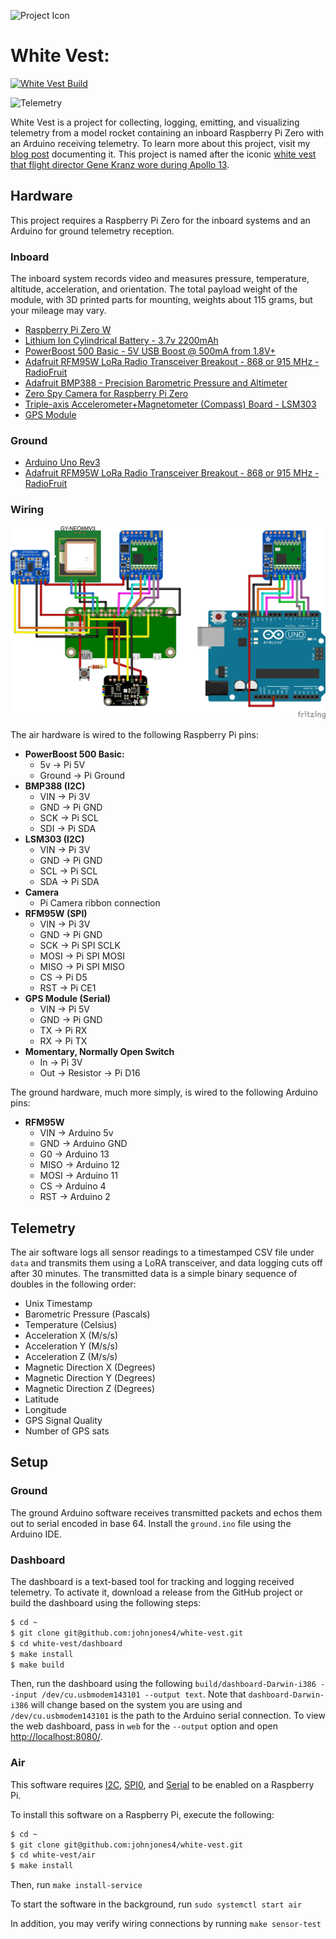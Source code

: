 ![Project Icon](doc/whitevest.svg)

# White Vest:

[![White Vest Build](https://github.com/johnjones4/white-vest/actions/workflows/build.yml/badge.svg)](https://github.com/johnjones4/white-vest/actions/workflows/build.yml)

![Telemetry](doc/telemetry.gif)

White Vest is a project for collecting, logging, emitting, and visualizing telemetry from a model rocket containing an inboard Raspberry Pi Zero with an Arduino receiving telemetry. To learn more about this project, visit my [blog post](https://johnjonesfour.com/2020/10/03/model-rocket-telemetry-part-1/) documenting it. This project is named after the iconic [white vest that flight director Gene Kranz wore during Apollo 13](https://airandspace.si.edu/stories/editorial/gene-kranz%E2%80%99s-apollo-13-vest). 

## Hardware

This project requires a Raspberry Pi Zero for the inboard systems and an Arduino for ground telemetry reception.

### Inboard 

The inboard system records video and measures pressure, temperature, altitude, acceleration, and orientation. The total payload weight of the module, with 3D printed parts for mounting, weights about 115 grams, but your mileage may vary.

* [Raspberry Pi Zero W](https://www.adafruit.com/product/3400)
* [Lithium Ion Cylindrical Battery - 3.7v 2200mAh](https://www.adafruit.com/product/1781)
* [PowerBoost 500 Basic - 5V USB Boost @ 500mA from 1.8V+](https://www.adafruit.com/product/1903)
* [Adafruit RFM95W LoRa Radio Transceiver Breakout - 868 or 915 MHz - RadioFruit](https://www.adafruit.com/product/3072)
* [Adafruit BMP388 - Precision Barometric Pressure and Altimeter](https://www.adafruit.com/product/3966)
* [Zero Spy Camera for Raspberry Pi Zero](https://www.adafruit.com/product/3508)
* [Triple-axis Accelerometer+Magnetometer (Compass) Board - LSM303](https://www.adafruit.com/product/1120)
* [GPS Module](https://www.amazon.com/gp/product/B084MK8BS2/ref=ppx_yo_dt_b_asin_title_o00_s00?ie=UTF8&psc=1)

### Ground

* [Arduino Uno Rev3](https://store.arduino.cc/usa/arduino-uno-rev3)
* [Adafruit RFM95W LoRa Radio Transceiver Breakout - 868 or 915 MHz - RadioFruit](https://www.adafruit.com/product/3072)

### Wiring

![Wiring Diagram](doc/wiring.png)

The air hardware is wired to the following Raspberry Pi pins:

* **PowerBoost 500 Basic:**
  * 5v -> Pi 5V
  * Ground -> Pi Ground
* **BMP388 (I2C)**
  * VIN -> Pi 3V
  * GND -> Pi GND
  * SCK -> Pi SCL
  * SDI -> Pi SDA 
* **LSM303 (I2C)**
  * VIN -> Pi 3V
  * GND -> Pi GND
  * SCL -> Pi SCL
  * SDA -> Pi SDA
* **Camera**
  * Pi Camera ribbon connection
* **RFM95W (SPI)**
  * VIN -> Pi 3V
  * GND -> Pi GND
  * SCK -> Pi SPI SCLK
  * MOSI -> Pi SPI MOSI
  * MISO -> Pi SPI MISO
  * CS -> Pi D5
  * RST -> Pi CE1
* **GPS Module (Serial)**
  * VIN -> Pi 5V
  * GND -> Pi GND
  * TX -> Pi RX
  * RX -> Pi TX
* **Momentary, Normally Open Switch**
  * In -> Pi 3V
  * Out -> Resistor -> Pi D16

The ground hardware, much more simply, is wired to the following Arduino pins:

* **RFM95W**
  * VIN -> Arduino 5v
  * GND -> Arduino GND
  * G0 -> Arduino 13
  * MISO -> Arduino 12
  * MOSI -> Arduino 11
  * CS -> Arduino 4
  * RST -> Arduino 2

## Telemetry

The air software logs all sensor readings to a timestamped CSV file under `data` and transmits them using a LoRA transceiver, and data logging cuts off after 30 minutes. The transmitted data is a simple binary sequence of doubles in the following order:

* Unix Timestamp
* Barometric Pressure (Pascals)
* Temperature (Celsius)
* Acceleration X (M/s/s)
* Acceleration Y (M/s/s)
* Acceleration Z (M/s/s)
* Magnetic Direction X (Degrees)
* Magnetic Direction Y (Degrees)
* Magnetic Direction Z (Degrees)
* Latitude
* Longitude
* GPS Signal Quality
* Number of GPS sats

## Setup

### Ground

The ground Arduino software receives transmitted packets and echos them out to serial encoded in base 64. Install the `ground.ino` file using the Arduino IDE.

### Dashboard

The dashboard is a text-based tool for tracking and logging received telemetry. To activate it, download a release from the GitHub project or build the dashboard using the following steps:

```bash
$ cd ~
$ git clone git@github.com:johnjones4/white-vest.git
$ cd white-vest/dashboard
$ make install
$ make build
```

Then, run the dashboard using the following `build/dashboard-Darwin-i386 --input /dev/cu.usbmodem143101 --output text`. Note that `dashboard-Darwin-i386` will change based on the system you are using and `/dev/cu.usbmodem143101` is the path to the Arduino serial connection. To view the web dashboard, pass in `web` for the `--output` option and open [http://localhost:8080/](http://localhost:8080/).

### Air

This software requires [I2C](https://learn.adafruit.com/adafruits-raspberry-pi-lesson-4-gpio-setup/configuring-i2c), [SPI0](https://www.raspberrypi-spy.co.uk/2014/08/enabling-the-spi-interface-on-the-raspberry-pi/), and [Serial](https://maker.pro/raspberry-pi/tutorial/how-to-use-a-gps-receiver-with-raspberry-pi-4) to be enabled on a Raspberry Pi.

To install this software on a Raspberry Pi, execute the following:

```bash
$ cd ~
$ git clone git@github.com:johnjones4/white-vest.git
$ cd white-vest/air
$ make install
```

Then, run `make install-service`

To start the software in the background, run `sudo systemctl start air`

In addition, you may verify wiring connections by running `make sensor-test`
